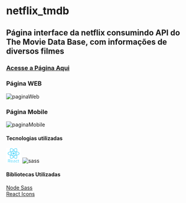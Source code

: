# netflix_tmdb
  <h2>Página interface da netflix consumindo API do The Movie Data Base, com informações de diversos filmes</h2>
  <h3><a href="https://netflix-tmdb.netlify.app" target="_blank" rel="noreferrer">Acesse a Página Aqui</a></h3>
  <h3>Página WEB</h3>
  <img alt="paginaWeb" width="800" ight="600" src="https://user-images.githubusercontent.com/84095953/143358897-662b44b4-f150-4ef3-8d34-b87b03373bbb.png">
  <h3>Página Mobile</h3>
  <img alt="paginaMobile" width="300" height="600" src="https://user-images.githubusercontent.com/84095953/135196374-ca181bad-5da8-4b1e-882f-d202581c8087.png">
  
  <h4>Tecnologias utilizadas</h4>
  <p>
  <img alt="react" width="40" height="40" src="https://raw.githubusercontent.com/devicons/devicon/master/icons/react/react-original-wordmark.svg">
  <img alt="sass" height="40" width="40" src="https://cdn.jsdelivr.net/gh/devicons/devicon/icons/sass/sass-original.svg">
  </p>
  
  <h4>Bibliotecas Utilizadas</h4>
  <a href="https://www.npmjs.com/package/node-sass" target="_blank" rel="external">Node Sass</a></br>
  <a href="https://react-icons.github.io/react-icons/" target="_blank" rel="external">React Icons</a></br>
  
